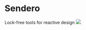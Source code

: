 # Sendero
Lock-free tools for reactive design
[![](https://jitpack.io/v/Skylarkarms/Sendero.svg)](https://jitpack.io/#Skylarkarms/Sendero)

